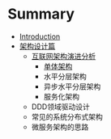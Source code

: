 # Summary

* [Introduction](README.md)
* [架构设计篇](jia-gou-she-ji-pian.md)
  * [互联网架构演进分析](jia-gou-she-ji-pian/hu-lian-wang-jia-gou-yan-jin-fen-xi.md)
    * [单体架构](jia-gou-she-ji-pian/hu-lian-wang-jia-gou-yan-jin-fen-xi/dan-ti-jia-gou.md)
    * 水平分层架构
    * 异步水平分层架构
    * 服务化架构
  * DDD领域驱动设计
  * 常见的系统分布式架构
  * 微服务架构的思路

